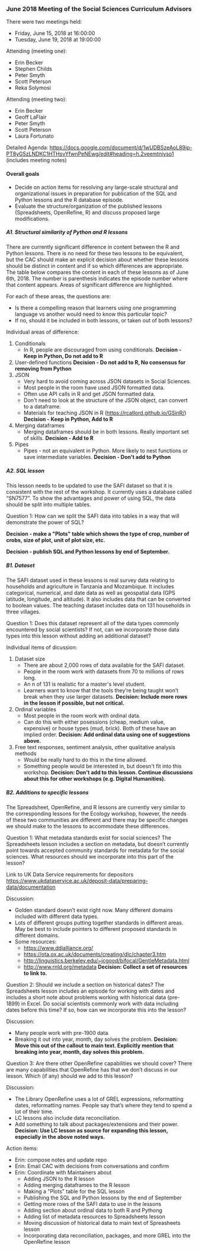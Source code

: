 ### June 2018 Meeting of the Social Sciences Curriculum Advisors

There were two meetings held:
- Friday, June 15, 2018 at 16:00:00
- Tuesday, June 19, 2018 at 19:00:00

Attending (meeting one):  
- Erin Becker  
- Stephen Childs  
- Peter Smyth  
- Scott Peterson  
- Reka Solymosi  

Attending (meeting two):  
- Erin Becker  
- Geoff LaFlair  
- Peter Smyth  
- Scott Peterson  
- Laura Fortunato  

Detailed Agenda: https://docs.google.com/document/d/1wUDBSzeAoL89ip-PT8yG5zLNDKC1HTHsvYfwnPeNEwg/edit#heading=h.2veemtniyso1 (includes meeting notes)

#### Overall goals
- Decide on action items for resolving any large-scale structural and organizational issues in preparation for publication of the SQL and Python lessons and the R database episode.  
- Evaluate the structure/organization of the published lessons (Spreadsheets, OpenRefine, R) and discuss proposed large modifications.  

##### A1. Structural similarity of Python and R lessons

There are currently significant difference in content between the R 
and Python lessons. There is no need for these two lessons to be 
equivalent, but the CAC should make an explicit decision about 
whether these lessons should be distinct in content and if so which 
differences are appropriate. The table below compares the content in
each of these lessons as of June 6th, 2018. The number is parenthesis
indicates the episode number where that content appears. Areas of 
significant difference are highlighted. 

For each of these areas, the questions are: 
- Is there a compelling reason that learners using one programming language vs another would need to know this particular topic? 
- If no, should it be included in both lessons, or taken out of both lessons?

Individual areas of difference: 
1. Conditionals
    - In R, people are discouraged from using conditionals. 
    **Decision - Keep in Python, Do not add to R**
2. User-defined functions 
    **Decision - Do not add to R, No consensus for removing from Python**
3. JSON
    - Very hard to avoid coming across JSON datasets in Social Sciences. 
    - Most people in the room have used JSON formatted data.
    - Often use API calls in R and get JSON formatted data.
    - Don't need to look at the structure of the JSON object, can convert to a dataframe.
    - Materials for teaching JSON in R (https://rcatlord.github.io/GSinR/)
    **Decision - Keep in Python, Add to R**
4. Merging dataframes
    - Merging dataframes should be in both lessons. Really important set of skills.
    **Decision - Add to R**
5. Pipes
    - Pipes - not an equivalent in Python. More likely to nest functions or save intermediate variables.
    **Decision - Don't add to Python**


##### A2. SQL lesson

This lesson needs to be updated to use the SAFI dataset so that it is consistent with the rest of the workshop. It currently uses a database called “SN7577”. To show the advantages and power of using SQL, the data should be split into multiple tables. 

Question 1: How can we split the SAFI data into tables in a way that will demonstrate the power of SQL?

**Decision - make a "Plots" table which shows the type of crop, number of crobs, size of plot, unit of plot size, etc.**

**Decision - publish SQL and Python lessons by end of September.**


##### B1. Dataset

The SAFI dataset used in these lessons is real survey data relating to households and agriculture in Tanzania and Mozambique. It includes categorical, numerical, and date data as well as geospatial data (GPS latitude, longitude, and altitude). It also includes data that can be converted to boolean values. The teaching dataset includes data on 131 households in three villages. 

Question 1: Does this dataset represent all of the data types commonly encountered by social scientists? If not, can we incorporate those data types into this lesson without adding an additional dataset? 


Individual items of dicussion:
1. Dataset size
    - There are about 2,000 rows of data available for the SAFI dataset. 
    - People in the room work with datasets from 70 to millions of rows long.
    - An n of 131 is realistic for a master's level student.
    - Learners want to know that the tools they’re being taught won’t break when they use larger datasets. 
    **Decision: Include more rows in the lesson if possible, but not critical.**
2. Ordinal variables
    - Most people in the room work with ordinal data.
    - Can do this with either posessions (cheap, medium value, expensive) or house types (mud, brick). Both of these have an implied order.
    **Decision: Add ordinal data using one of suggestions above.**
3. Free text responses, sentiment analysis, other qualitative analysis methods
    - Would be really hard to do this in the time allowed. 
    - Something people would be interested in, but doesn't fit into this workshop.
    **Decision: Don't add to this lesson. Continue discussions about this for other workshops (e.g. Digital Humanities).**

##### B2. Additions to specific lessons

The Spreadsheet, OpenRefine, and R lessons are currently very similar to the corresponding lessons for the Ecology workshop, however, the needs of these two communities are different and there may be specific changes we should make to the lessons to accommodate these differences. 

Question 1: What metadata standards exist for social sciences? The Spreadsheets lesson includes a section on metadata, but doesn’t currently point towards accepted community standards for metadata for the social sciences. What resources should we incorporate into this part of the lesson?

Link to UK Data Service requirements for depositors https://www.ukdataservice.ac.uk/deposit-data/preparing-data/documentation 

Discussion:
- Golden standard doesn’t exist right now. Many different domains included with different data types.
- Lots of different groups putting together standards in different areas. May be best to include pointers to different proposed standards in different domains. 
- Some resources:
    - https://www.ddialliance.org/
    - https://ota.ox.ac.uk/documents/creating/dlc/chapter3.htm
    - http://linguistics.berkeley.edu/~jcgood/bifocal/GentleMetadata.html
    - http://www.rnld.org/metadata 
    **Decision: Collect a set of resources to link to.**

Question 2: Should we include a section on historical dates? The Spreadsheets lesson includes an episode for working with dates and includes a short note about problems working with historical data (pre-1899) in Excel. Do social scientists commonly work with data including dates before this time? If so, how can we incorporate this into the lesson?

Discussion: 
- Many people work with pre-1900 data. 
- Breaking it out into year, month, day solves the problem. 
**Decision: Move this out of the callout to main text. Explicitly mention that breaking into year, month, day solves this problem.**

Question 3: Are there other OpenRefine capabilities we should cover? There are many capabilities that OpenRefine has that we don’t discuss in our lesson. Which (if any) should we add to this lesson?

Discussion:
- The Library OpenRefine uses a lot of GREL expressions, reformatting dates, reformatting names. People say that’s where they tend to spend a lot of their time.
- LC lessons also include data reconciliation. 
- Add something to talk about packages/extensions and their power.
**Decision: Use LC lesson as source for expanding this lesson, especially in the above noted ways.**

Action items:
- Erin: compose notes and update repo
- Erin: Email CAC with decisions from conversations and confirm
- Erin: Coordinate with Maintainers about
    - Adding JSON to the R lesson
    - Adding merging dataframes to the R lesson
    - Making a "Plots" table for the SQL lesson
    - Publishing the SQL and Python lessons by the end of September
    - Getting more rows of the SAFI data to use in the lessons
    - Adding section about ordinal data to both R and Pythong
    - Adding list of metadata resources to Spreadsheets lesson
    - Moving discussion of historical data to main text of Spreasheets lesson
    - Incorporating data reconciliation, packages, and more GREL into the OpenRefine lesson
